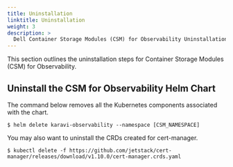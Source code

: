 ```yaml
---
title: Uninstallation
linktitle: Uninstallation
weight: 3
description: >
  Dell Container Storage Modules (CSM) for Observability Uninstallation
---
```


This section outlines the uninstallation steps for Container Storage Modules (CSM) for Observability.

## Uninstall the CSM for Observability Helm Chart

The command below removes all the Kubernetes components associated with the chart.

```console
$ helm delete karavi-observability --namespace [CSM_NAMESPACE]
```
You may also want to uninstall the CRDs created for cert-manager.

```console
$ kubectl delete -f https://github.com/jetstack/cert-manager/releases/download/v1.10.0/cert-manager.crds.yaml
```
